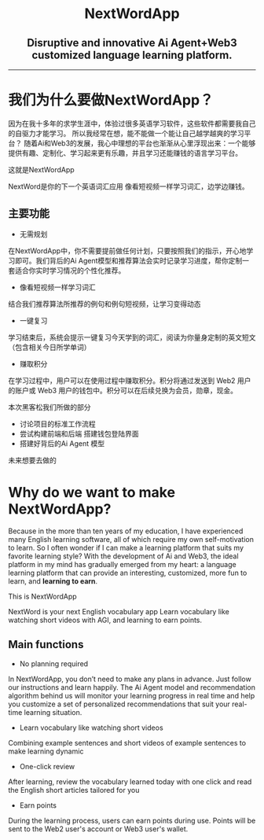 <h1 align="center">
  NextWordApp
</h1>


<h2 align="center">
  Disruptive and innovative Ai Agent+Web3 customized language learning platform.
</h2>


---

# 我们为什么要做NextWordApp？

因为在我十多年的求学生涯中，体验过很多英语学习软件，这些软件都需要我自己的自驱力才能学习。
所以我经常在想，能不能做一个能让自己越学越爽的学习平台？
随着Ai和Web3的发展，我心中理想的平台也渐渐从心里浮现出来：一个能够提供有趣、定制化、学习起来更有乐趣，并且学习还能赚钱的语言学习平台。

这就是NextWordApp

NextWord是你的下一个英语词汇应用
像看短视频一样学习词汇，边学边赚钱。 

## 主要功能
- 无需规划

在NextWordApp中，你不需要提前做任何计划，只要按照我们的指示，开心地学习即可。我们背后的Ai Agent模型和推荐算法会实时记录学习进度，帮你定制一套适合你实时学习情况的个性化推荐。

- 像看短视频一样学习词汇

结合我们推荐算法所推荐的例句和例句短视频，让学习变得动态

- 一键复习

学习结束后，系统会提示一键复习今天学到的词汇，阅读为你量身定制的英文短文（包含相关今日所学单词） 

- 赚取积分

在学习过程中，用户可以在使用过程中赚取积分。积分将通过发送到 Web2 用户的账户或 Web3 用户的钱包中。积分可以在后续兑换为会员，勋章，现金。


本次黑客松我们所做的部分
- 讨论项目的标准工作流程
- 尝试构建前端和后端 搭建钱包登陆界面
- 搭建好背后的Ai Agent 模型

未来想要去做的 








# Why do we want to make NextWordApp?


Because in the more than ten years of my education, I have experienced many English learning software, all of which require my own self-motivation to learn.
So I often wonder if I can make a learning platform that suits my favorite learning style?
With the development of Ai and Web3, the ideal platform in my mind has gradually emerged from my heart: a language learning platform that can provide an interesting, customized, more fun to learn, and **learning to earn**.

This is NextWordApp


NextWord is your next English vocabulary app
Learn vocabulary like watching short videos with AGI, and learning to earn points. 

## Main functions
- No planning required

In NextWordApp, you don’t need to make any plans in advance. Just follow our instructions and learn happily. The Ai Agent model and recommendation algorithm behind us will monitor your learning progress in real time and help you customize a set of personalized recommendations that suit your real-time learning situation.

- Learn vocabulary like watching short videos

Combining example sentences and short videos of example sentences to make learning dynamic

- One-click review

After learning, review the vocabulary learned today with one click and read the English short articles tailored for you

- Earn points

During the learning process, users can earn points during use. Points will be sent to the Web2 user's account or Web3 user's wallet.

















